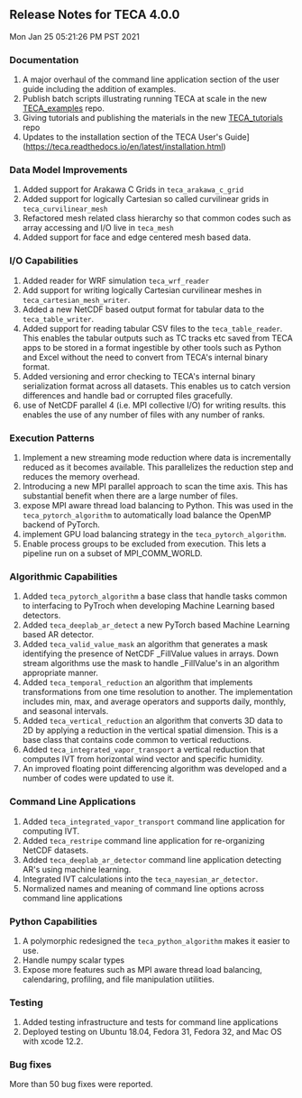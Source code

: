 ## Release Notes for TECA 4.0.0
Mon Jan 25 05:21:26 PM PST 2021

### Documentation

1. A major overhaul of the command line application section of the user guide including the addition of examples.
1. Publish batch scripts illustrating running TECA at scale in the new [TECA_examples](https://github.com/LBL-EESA/TECA_examples) repo.
1. Giving tutorials and publishing the materials in the new [TECA_tutorials](https://sourceforge.net/p/teca/TECA_tutorials) repo
1. Updates to the installation section of the TECA User's Guide](https://teca.readthedocs.io/en/latest/installation.html)


### Data Model Improvements

1. Added support for Arakawa C Grids in `teca_arakawa_c_grid`
1. Added support for logically Cartesian so called curvilinear grids in `teca_curvilinear_mesh`
1. Refactored mesh related class hierarchy so that common codes such as array accessing and I/O live in `teca_mesh`
1. Added support for face and edge centered mesh based data.

### I/O Capabilities

1. Added reader for WRF simulation `teca_wrf_reader`
1. Add support for writing logically Cartesian curvilinear meshes in `teca_cartesian_mesh_writer`.
1. Added a new NetCDF based output format for tabular data to the `teca_table_writer`.
1. Added support for reading tabular CSV files to the `teca_table_reader`. This enables the tabular outputs such as TC tracks etc saved from TECA apps to be stored in a format ingestible by other tools such as Python and Excel without the need to convert from TECA's internal binary format.
1. Added versioning and error checking to TECA's internal binary serialization format across all datasets. This enables us to catch version differences and handle bad or corrupted files gracefully.
1. use of NetCDF parallel 4 (i.e. MPI collective I/O) for writing results. this enables the use of any number of files with any number of ranks.

### Execution Patterns

1. Implement a new streaming mode reduction where data is incrementally reduced as it becomes available. This parallelizes the reduction step and reduces the memory overhead.
1. Introducing a new MPI parallel approach to scan the time axis. This has substantial benefit when there are a large number of files.
1. expose MPI aware thread load balancing to Python. This was used in the `teca_pytorch_algorithm` to automatically load balance the OpenMP backend of PyTorch.
1. implement GPU load balancing strategy in the `teca_pytorch_algorithm`.
1. Enable process groups to be excluded from execution. This lets a pipeline run on a subset of MPI_COMM_WORLD.

### Algorithmic Capabilities

1. Added `teca_pytorch_algorithm` a base class that handle tasks common to interfacing to PyTroch when developing Machine Learning based detectors.
1. Added `teca_deeplab_ar_detect` a new PyTorch based Machine Learning based AR detector.
1. Added `teca_valid_value_mask` an algorithm that generates a mask identifying the presence of NetCDF \_FillValue values in arrays. Down stream algorithms use the mask to handle \_FillValue's in an algorithm appropriate manner.
1. Added `teca_temporal_reduction` an algorithm that implements transformations from one time resolution to another. The implementation includes min, max, and average operators and supports daily, monthly, and seasonal intervals.
1. Added `teca_vertical_reduction` an algorithm that converts 3D data to 2D by applying a reduction in the vertical spatial dimension. This is a base class that contains code common to vertical reductions.
1. Added `teca_integrated_vapor_transport` a vertical reduction that computes IVT from horizontal wind vector and specific humidity.
1. An improved floating point differencing algorithm was developed and a number of codes were updated to use it.

### Command Line Applications

1. Added `teca_integrated_vapor_transport` command line application for computing IVT.
1. Added `teca_restripe` command line application for re-organizing NetCDF datasets.
1. Added `teca_deeplab_ar_detector` command line application detecting AR's using machine learning.
1. Integrated IVT calculations into the `teca_nayesian_ar_detector`.
1. Normalized names and meaning of command line options across command line applications

### Python Capabilities

1. A polymorphic redesigned the `teca_python_algorithm` makes it easier to use.
1. Handle numpy scalar types
1. Expose more features such as MPI aware thread load balancing, calendaring, profiling, and file manipulation utilities.

### Testing

1. Added testing infrastructure and tests for command line applications
1. Deployed testing on Ubuntu 18.04, Fedora 31, Fedora 32, and Mac OS with xcode 12.2.

### Bug fixes

More than 50 bug fixes were reported.

